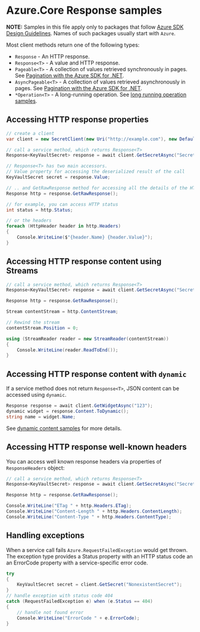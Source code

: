 # Azure.Core Response samples

**NOTE:** Samples in this file apply only to packages that follow [Azure SDK Design Guidelines](https://azure.github.io/azure-sdk/dotnet_introduction.html). Names of such packages usually start with `Azure`.

Most client methods return one of the following types:

- `Response` - An HTTP response.
- `Response<T>` - A value and HTTP response.
- `Pageable<T>` - A collection of values retrieved synchronously in pages. See [Pagination with the Azure SDK for .NET](https://docs.microsoft.com/dotnet/azure/sdk/pagination).
- `AsyncPageable<T>` - A collection of values retrieved asynchronously in pages. See [Pagination with the Azure SDK for .NET](https://docs.microsoft.com/dotnet/azure/sdk/pagination).
- `*Operation<T>` - A long-running operation. See [long running operation samples](https://github.com/Azure/azure-sdk-for-net/blob/main/sdk/core/Azure.Core/samples/LongRunningOperations.md).

## Accessing HTTP response properties

```C# Snippet:ResponseTHelloWorld
// create a client
var client = new SecretClient(new Uri("http://example.com"), new DefaultAzureCredential());

// call a service method, which returns Response<T>
Response<KeyVaultSecret> response = await client.GetSecretAsync("SecretName");

// Response<T> has two main accessors.
// Value property for accessing the deserialized result of the call
KeyVaultSecret secret = response.Value;

// .. and GetRawResponse method for accessing all the details of the HTTP response
Response http = response.GetRawResponse();

// for example, you can access HTTP status
int status = http.Status;

// or the headers
foreach (HttpHeader header in http.Headers)
{
    Console.WriteLine($"{header.Name} {header.Value}");
}
```

## Accessing HTTP response content using Streams

```C# Snippet:ResponseTContent
// call a service method, which returns Response<T>
Response<KeyVaultSecret> response = await client.GetSecretAsync("SecretName");

Response http = response.GetRawResponse();

Stream contentStream = http.ContentStream;

// Rewind the stream
contentStream.Position = 0;

using (StreamReader reader = new StreamReader(contentStream))
{
    Console.WriteLine(reader.ReadToEnd());
}
```

## Accessing HTTP response content with `dynamic`

If a service method does not return `Response<T>`, JSON content can be accessed using `dynamic`.

```C# Snippet:GetDynamicJsonProperty
Response response = await client.GetWidgetAsync("123");
dynamic widget = response.Content.ToDynamic();
string name = widget.Name;
```

See [dynamic content samples](DynamicContent.md) for more details.

## Accessing HTTP response well-known headers

You can access well known response headers via properties of `ResponseHeaders` object:

```C# Snippet:ResponseHeaders
// call a service method, which returns Response<T>
Response<KeyVaultSecret> response = await client.GetSecretAsync("SecretName");

Response http = response.GetRawResponse();

Console.WriteLine("ETag " + http.Headers.ETag);
Console.WriteLine("Content-Length " + http.Headers.ContentLength);
Console.WriteLine("Content-Type " + http.Headers.ContentType);
```

## Handling exceptions

When a service call fails `Azure.RequestFailedException` would get thrown. The exception type provides a Status property with an HTTP status code an an ErrorCode property with a service-specific error code.

```C# Snippet:RequestFailedException
try
{
    KeyVaultSecret secret = client.GetSecret("NonexistentSecret");
}
// handle exception with status code 404
catch (RequestFailedException e) when (e.Status == 404)
{
    // handle not found error
    Console.WriteLine("ErrorCode " + e.ErrorCode);
}
```
